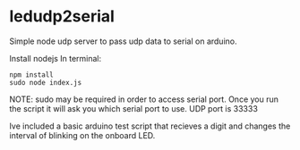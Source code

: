 # ledudp2serial
Simple node udp server to pass udp data to serial on arduino.


Install nodejs
In terminal:
```
npm install
sudo node index.js
```

NOTE: sudo may be required in order to access serial port. Once you run the script it will ask you which serial port to use. UDP port is 33333

Ive included a basic arduino test script that recieves a digit and changes the interval of blinking on the onboard LED.
